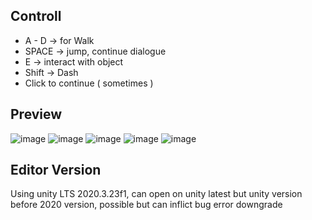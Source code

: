 ## Controll
- A - D -> for Walk
- SPACE -> jump, continue dialogue
- E -> interact with object
- Shift -> Dash
- Click to continue ( sometimes )

## Preview

![image](https://user-images.githubusercontent.com/45060322/217014309-922186ca-5d74-43d3-b40d-b76ebcb04043.png)
![image](https://user-images.githubusercontent.com/45060322/217014389-f964a5a6-2204-489c-bb31-9514314b6404.png)
![image](https://user-images.githubusercontent.com/45060322/217014449-5a0ddf8b-eeed-42fb-9321-5bb3ffedb407.png)
![image](https://user-images.githubusercontent.com/45060322/217014531-43b5e837-c4c7-46a2-b416-34ce27d0e6ce.png)
![image](https://user-images.githubusercontent.com/45060322/217014602-da8d9cec-1541-479e-9283-2b0a314265fa.png)


## Editor Version
Using unity LTS 2020.3.23f1, can open on unity latest but unity version before 2020 version, possible but can inflict bug error downgrade

